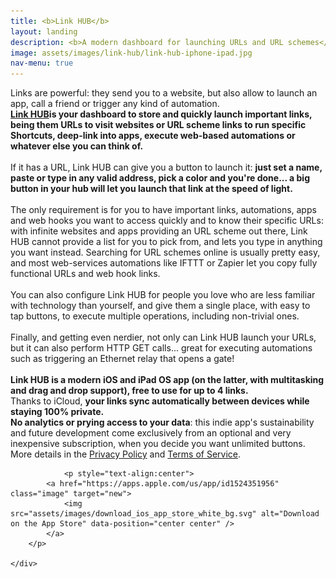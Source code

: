 ```yaml
---
title: <b>Link HUB</b>
layout: landing
description: <b>A modern dashboard for launching URLs and URL schemes</b>
image: assets/images/link-hub/link-hub-iphone-ipad.jpg
nav-menu: true
---
```


<!-- Main -->
<div id="main">

<!-- One -->
<section id="one">
	<div class="inner">
		<p>
			Links are powerful: they send you to a website, but also allow to launch an app, call a friend or trigger any kind of automation.<br><b><a href="https://apps.apple.com/us/app/id1524351956">Link HUB</a>is your dashboard to store and quickly launch important links, being them URLs to visit websites or URL scheme links to run specific Shortcuts, deep-link into apps, execute web-based automations or whatever else you can think of.</b><br><br>If it has a URL, Link HUB can give you a button to launch it: <b>just set a name, paste or type in any valid address, pick a color and you're done... a big button in your hub will let you launch that link at the speed of light.</b><br><br>The only requirement is for you to have important links, automations, apps and web hooks you want to access quickly and to know their specific URLs: with infinite websites and apps providing an URL scheme out there, Link HUB cannot provide a list for you to pick from, and lets you type in anything you want instead. Searching for URL schemes online is usually pretty easy, and most web-services automations like IFTTT or Zapier let you copy fully functional URLs and web hook links.<br><br>You can also configure Link HUB for people you love who are less familiar with technology than yourself, and give them a single place, with easy to tap buttons, to execute multiple operations, including non-trivial ones.<br><br>Finally, and getting even nerdier, not only can Link HUB launch your URLs, but it can also perform HTTP GET calls... great for executing automations such as triggering an Ethernet relay that opens a gate!<br><br><b>Link HUB is a modern iOS and iPad OS app (on the latter, with multitasking and drag and drop support), free to use for up to 4 links.</b><br>Thanks to iCloud, <b>your links sync automatically between devices while staying 100% private.</b><br><b>No analytics or prying access to your data</b>: this indie app's sustainability and future development come exclusively from an optional and very inexpensive subscription, when you decide you want unlimited buttons. More details in the <a href="{{ site.baseurl }}/privacy/linkhub_privacy_policy.html">Privacy Policy</a> and <a href="{{ site.baseurl }}/privacy/linkhub_terms_of_service.html">Terms of Service</a>.
		</p>
		
				<p style="text-align:center">
			<a href="https://apps.apple.com/us/app/id1524351956" class="image" target="new">
				<img src="assets/images/download_ios_app_store_white_bg.svg" alt="Download on the App Store" data-position="center center" />
			</a>
		</p>
		
	</div>
</section>
</div>